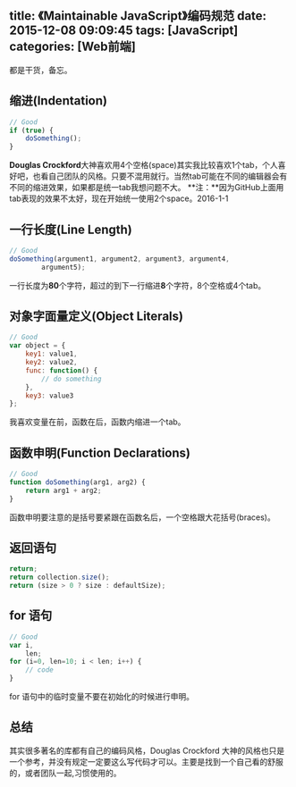 title: 《Maintainable JavaScript》编码规范
date: 2015-12-08 09:09:45
tags: [JavaScript]
categories: [Web前端]
---
都是干货，备忘。
## 缩进(Indentation)
```javascript
// Good 
if (true) {    
    doSomething(); 
}
```
<!--more-->
**Douglas Crockford**大神喜欢用4个空格(space)其实我比较喜欢1个tab，个人喜好吧，也看自己团队的风格。只要不混用就行。当然tab可能在不同的编辑器会有不同的缩进效果，如果都是统一tab我想问题不大。
**注：**因为GitHub上面用tab表现的效果不太好，现在开始统一使用2个space。2016-1-1
## 一行长度(Line Length)
```javascript
// Good 
doSomething(argument1, argument2, argument3, argument4,
        argument5);
```
一行长度为**80**个字符，超过的到下一行缩进**8**个字符，8个空格或4个tab。
## 对象字面量定义(Object Literals)
```javascript
// Good 
var object = {
    key1: value1,    
    key2: value2,
    func: function() {
        // do something
    },
    key3: value3 
};
```
我喜欢变量在前，函数在后，函数内缩进一个tab。
## 函数申明(Function Declarations)
```javascript
// Good 
function doSomething(arg1, arg2) {
    return arg1 + arg2;
}
```
函数申明要注意的是括号要紧跟在函数名后，一个空格跟大花括号(braces)。
## 返回语句
```javascript
return;
return collection.size();
return (size > 0 ? size : defaultSize);
```
## for 语句
```javascript
// Good 
var i,
    len;
for (i=0, len=10; i < len; i++) {
    // code 
}
```
for 语句中的临时变量不要在初始化的时候进行申明。

## 总结
其实很多著名的库都有自己的编码风格，Douglas Crockford 大神的风格也只是一个参考，并没有规定一定要这么写代码才可以。主要是找到一个自己看的舒服的，或者团队一起,习惯使用的。


